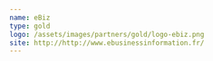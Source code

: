```yaml
---
name: eBiz
type: gold
logo: /assets/images/partners/gold/logo-ebiz.png
site: http://http://www.ebusinessinformation.fr/
---
```

